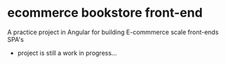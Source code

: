 # ecommerce bookstore front-end
A practice project in Angular for building E-commmerce scale front-ends SPA's  
* project is still a work in progress...
